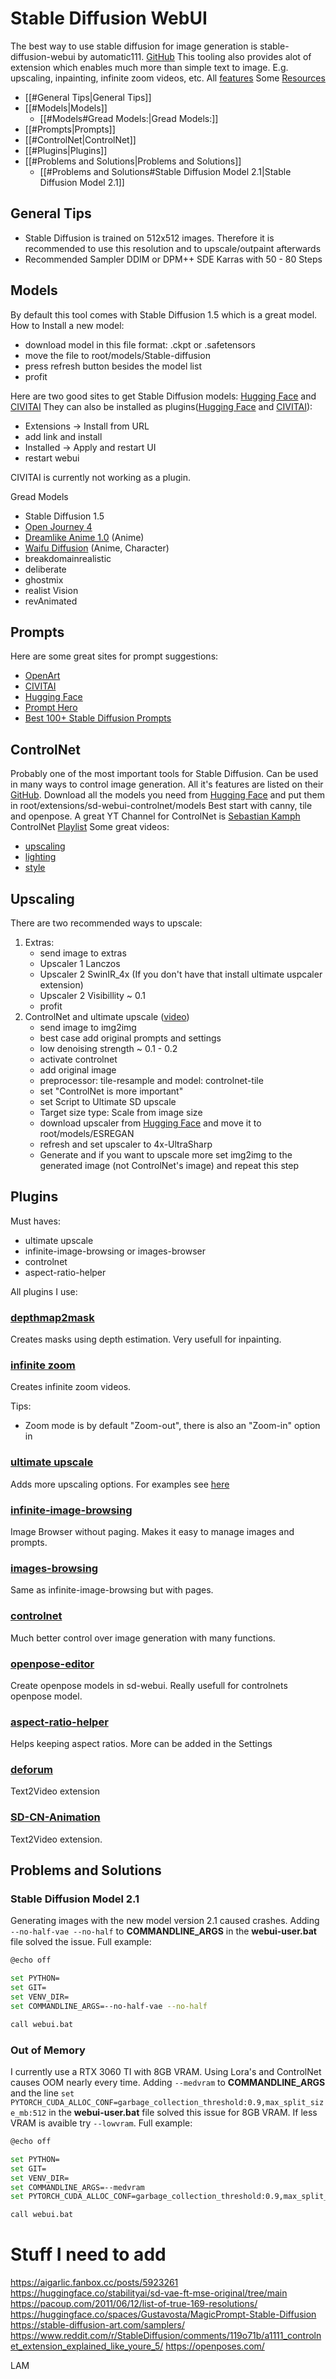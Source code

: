 # Stable Diffusion WebUI

The best way to use stable diffusion for image generation is stable-diffusion-webui by automatic111. [GitHub](https://github.com/AUTOMATIC1111/stable-diffusion-webui)
This tooling also provides alot of extension which enables much more than simple text to image. E.g. upscaling, inpainting, infinite zoom videos, etc.
All [features](https://github.com/AUTOMATIC1111/stable-diffusion-webui-feature-showcase)
Some [Resources](https://www.reddit.com/r/StableDiffusion/comments/yknrjt/list_of_sd_tutorials_resources/)

- [[#General Tips|General Tips]]
- [[#Models|Models]]
	- [[#Models#Gread Models:|Gread Models:]]
- [[#Prompts|Prompts]]
- [[#ControlNet|ControlNet]]
- [[#Plugins|Plugins]]
- [[#Problems and Solutions|Problems and Solutions]]
	- [[#Problems and Solutions#Stable Diffusion Model 2.1|Stable Diffusion Model 2.1]]



## General Tips
- Stable Diffusion is trained on 512x512 images. Therefore it is recommended to use this resolution and to upscale/outpaint  afterwards
- Recommended Sampler DDIM or DPM++ SDE Karras with 50 - 80 Steps

## Models

By default this tool comes with Stable Diffusion 1.5 which is a great model.
How to Install a new model:
- download model in this file format: .ckpt or .safetensors
- move the file to root/models/Stable-diffusion
- press refresh button besides the model list
- profit

Here are two good sites to get Stable Diffusion models: [Hugging Face](https://huggingface.co/models?other=stable-diffusion) and [CIVITAI](https://civitai.com/)
They can also be installed as plugins([Hugging Face](https://github.com/camenduru/stable-diffusion-webui-huggingface) and [CIVITAI](https://github.com/civitai/sd_civitai_extension)):
- Extensions -> Install from URL
- add link and install
- Installed -> Apply and restart UI
- restart webui

CIVITAI is currently not working as a plugin.

Gread Models
- Stable Diffusion 1.5
- [Open Journey 4](https://huggingface.co/prompthero/openjourney-v4)
- [Dreamlike Anime 1.0](https://huggingface.co/dreamlike-art/dreamlike-anime-1.0) (Anime)
- [Waifu Diffusion](https://huggingface.co/hakurei/waifu-diffusion) (Anime, Character)
- breakdomainrealistic
- deliberate
- ghostmix
- realist Vision
- revAnimated

## Prompts

Here are some great sites for prompt suggestions:
- [OpenArt](https://openart.ai/)
- [CIVITAI](https://civitai.com/images)
- [Hugging Face](https://huggingface.co/spaces/huggingface-projects/diffusers-gallery)
- [Prompt Hero](https://prompthero.com/stable-diffusion-prompts)
- [Best 100+ Stable Diffusion Prompts](https://mpost.io/best-100-stable-diffusion-prompts-the-most-beautiful-ai-text-to-image-prompts/#best-ai-architecture-prompts)

## ControlNet

Probably one of the most important tools for Stable Diffusion. Can be used in many ways to control image generation. All it's features are listed on their [GitHub](https://github.com/lllyasviel/ControlNet).
Download all the models you need from [Hugging Face](https://huggingface.co/lllyasviel/ControlNet-v1-1/tree/main) and put them in root/extensions/sd-webui-controlnet/models
Best start with canny, tile and openpose.
A great YT Channel for ControlNet is [Sebastian Kamph](https://www.youtube.com/@sebastiankamph) ControlNet [Playlist](https://www.youtube.com/watch?v=vFZgPyCJflE&list=PLXS4AwfYDUi7zeEgJRM-PfB6KKhXt1faY)
Some great videos:
- [upscaling](https://www.youtube.com/watch?v=EmA0RwWv-os)
- [lighting](https://www.youtube.com/watch?v=_xHC3bT5GBU)
- [style](https://www.youtube.com/watch?v=wDM8iDK-yng)

## Upscaling
There are two recommended ways to upscale:
1. Extras:
	- send image to extras
	- Upscaler 1 Lanczos
	- Upscaler 2 SwinIR_4x (If you don't have that install ultimate uspcaler extension)
	- Upscaler 2 Visibillity ~ 0.1
	- profit
2. ControlNet and ultimate upscale ([video](https://www.youtube.com/watch?v=EmA0RwWv-os))
	- send image to img2img
	- best case add original prompts and settings 
	- low denoising strength ~ 0.1 - 0.2
	- activate controlnet
	- add original image
	- preprocessor: tile-resample and model: controlnet-tile
	- set "ControlNet is more important"
	- set Script to Ultimate SD upscale
	- Target size type: Scale from image size
	- download upscaler from [Hugging Face](https://huggingface.co/datasets/Kizi-Art/Upscale/tree/fa98e357882a23b8e7928957a39462fbfaee1af5) and move it to root/models/ESREGAN
	- refresh and set upscaler to 4x-UltraSharp
	- Generate and if you want to upscale more set img2img to the generated image (not ControlNet's image) and repeat this step

## Plugins

Must haves:
- ultimate upscale
- infinite-image-browsing or images-browser
- controlnet
- aspect-ratio-helper

All plugins I use:

### [depthmap2mask](https://github.com/Extraltodeus/depthmap2mask)
Creates masks using depth estimation. Very usefull for inpainting.

### [infinite zoom](https://github.com/v8hid/infinite-zoom-automatic1111-webui.git)
Creates infinite zoom videos.

Tips:
- Zoom mode is by default "Zoom-out", there is also an "Zoom-in" option in 

### [ultimate upscale](https://github.com/Coyote-A/ultimate-upscale-for-automatic1111.git)
Adds more upscaling options. For examples see [here](https://github.com/Coyote-A/ultimate-upscale-for-automatic1111/wiki/Examples)

### [infinite-image-browsing](https://github.com/zanllp/sd-webui-infinite-image-browsing.git)
Image Browser without paging. Makes it easy to manage images and prompts.

### [images-browsing](https://github.com/AlUlkesh/stable-diffusion-webui-images-browser)
Same as infinite-image-browsing but with pages.

### [controlnet](https://github.com/Mikubill/sd-webui-controlnet)
Much better control over image generation with many functions.

### [openpose-editor](https://github.com/fkunn1326/openpose-editor)
Create openpose models in sd-webui. Really usefull for controlnets openpose model. 

### [aspect-ratio-helper](https://github.com/thomasasfk/sd-webui-aspect-ratio-helper)
Helps keeping aspect ratios. More can be added in the Settings

### [deforum](https://github.com/deforum-art/deforum-for-automatic1111-webui.git)
Text2Video extension

### [SD-CN-Animation](https://github.com/volotat/SD-CN-Animation.git)
Text2Video extension.

## Problems and Solutions

### Stable Diffusion Model 2.1

Generating images with the new model version 2.1 caused crashes. Adding 
```--no-half-vae --no-half``` to  **COMMANDLINE_ARGS** in the **webui-user.bat** file solved the issue.
Full example:
```Bash
@echo off

set PYTHON=
set GIT=
set VENV_DIR=
set COMMANDLINE_ARGS=--no-half-vae --no-half

call webui.bat
```

### Out of Memory

I currently use a RTX 3060 TI with 8GB VRAM. Using Lora's and ControlNet causes OOM nearly every time. Adding ```--medvram``` to **COMMANDLINE_ARGS** and the line ```set PYTORCH_CUDA_ALLOC_CONF=garbage_collection_threshold:0.9,max_split_size_mb:512``` in the **webui-user.bat** file solved this issue for 8GB VRAM. If less VRAM is avaible  try ```--lowvram```.
Full example:
```Bash
@echo off

set PYTHON=
set GIT=
set VENV_DIR=
set COMMANDLINE_ARGS=--medvram
set PYTORCH_CUDA_ALLOC_CONF=garbage_collection_threshold:0.9,max_split_size_mb:512

call webui.bat
```

# Stuff I need to add

https://aigarlic.fanbox.cc/posts/5923261
https://huggingface.co/stabilityai/sd-vae-ft-mse-original/tree/main
https://pacoup.com/2011/06/12/list-of-true-169-resolutions/
https://huggingface.co/spaces/Gustavosta/MagicPrompt-Stable-Diffusion
https://stable-diffusion-art.com/samplers/
https://www.reddit.com/r/StableDiffusion/comments/119o71b/a1111_controlnet_extension_explained_like_youre_5/
https://openposes.com/

LAM
